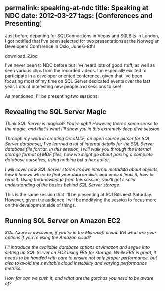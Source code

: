 permalink: speaking-at-ndc
title: Speaking at NDC
date: 2012-03-27
tags: [Conferences and Presenting]
---
Just before departing for SQLConnections in Vegas and SQLBits in London, I got notified that I've been selected for two presentations at the Norwegian Developers Conference in Oslo, June 6-8th!

download_2.jpg

<!-- more -->

I've never been to NDC before but I've heard lots of good stuff, as well as seen various clips from the recorded videos. I'm especially excited to participate in a developer oriented conference, given that I've been focusing most of my time on SQL Server dedicated events over the last year. Lots of interesting new people and sessions to see!

As mentioned, I'll be presenting two sessions:

## Revealing the SQL Server Magic

*Think SQL Server is magical? You're right! However, there's some sense to the magic, and that's what I'll show you in this extremely deep dive session.*

*Through my work in creating OrcaMDF, an open source parser for SQL Server databases, I've learned a lot of internal details for the SQL Server database file format. In this session, I will walk you through the internal storage format of MDF files, how we might go about parsing a complete database ourselves, using nothing but a hex editor.*

*I will cover how SQL Server stores its own internal metadata about objects, how it knows where to find your data on disk, and once it finds it, how to read it. Using the knowledge from this session, you'll get a solid understanding of the basics behind SQL Server storage.*

This is the same session that I'll be presenting at SQLBits next Saturday. However, given the audience I will be modifying the session to focus more on the development side of things.

## Running SQL Server on Amazon EC2

*SQL Azure is awesome, if you're in the Microsoft cloud. But what are your options if you're using the Amazon cloud?*

*I'll introduce the available database options at Amazon and segue into setting up SQL Server on EC2 using EBS for storage. While EBS is great, it needs to be handled with care to ensure not only proper performance, but also to avoid the inevitable cloud instability and varying performance metrics.*

*How far can we push it, and what are the gotchas you need to be aware of?*
